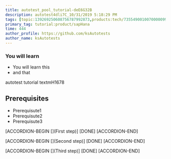 ```yaml
---
title: autotest_pool_tutorial-deE6G32B
description: autotest4dli7C_10/31/2019 5:18:29 PM
tags: [topic:139269250608756787992873,products:tech/73554900100700000996,tutorial:experience/advanced]
primary_tag: tutorial:product/sapHana
time: 444
author_profile: https://github.com/ksAutotests
author_name: ksAutotests
---
```

### You will learn
- You will learn this
- and that

autotest tutorial textmH1678

## Prerequisites
- Prerequisute1
- Prerequisute2
- Prerequisute3

[ACCORDION-BEGIN [](First step)]
[DONE]
[ACCORDION-END]

[ACCORDION-BEGIN [](Second step)]
[DONE]
[ACCORDION-END]

[ACCORDION-BEGIN [](Third step)]
[DONE]
[ACCORDION-END]

